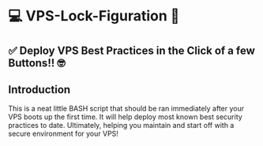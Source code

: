 # 💻 VPS-Lock-Figuration 🔐
## ✅ Deploy VPS Best Practices in the Click of a few Buttons!! 🤓
## Introduction
This is a neat little BASH script that should be ran immediately after your VPS boots up the first time. 
It will help deploy most known best security practices to date. 
Ultimately, helping you maintain and start off with a secure environment for your VPS!
